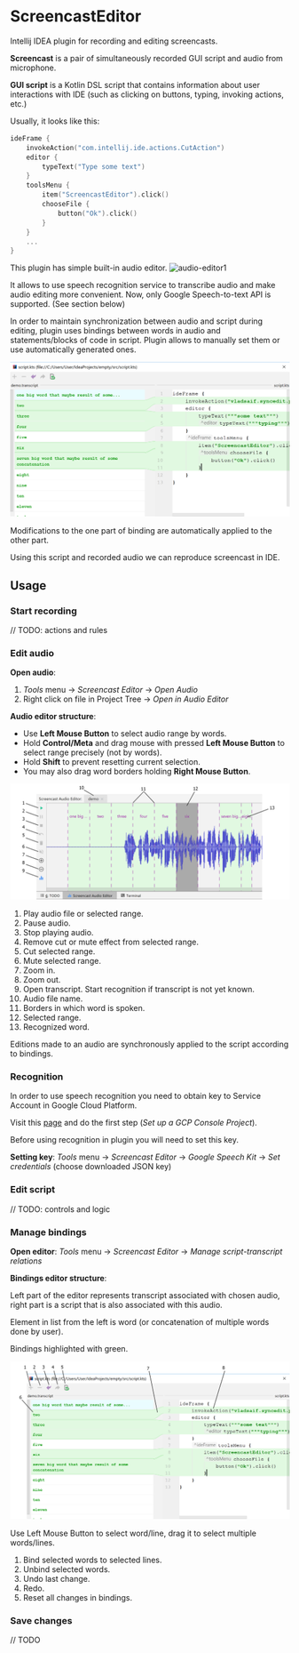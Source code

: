 # ScreencastEditor

Intellij IDEA plugin for recording and editing screencasts.

**Screencast** is a pair of simultaneously recorded GUI script and audio from microphone.

**GUI script** is a Kotlin DSL script that contains information about user interactions with IDE 
(such as clicking on buttons, typing, invoking actions, etc.)

Usually, it looks like this:
```kotlin
ideFrame {
    invokeAction("com.intellij.ide.actions.CutAction")
    editor {
        typeText("Type some text")
    }
    toolsMenu {
        item("ScreencastEditor").click()
        chooseFile {
            button("Ok").click()
        }
    }
    ...
}
```

This plugin has simple built-in audio editor. 
![audio-editor1](https://raw.githubusercontent.com/Recognized/ScreencastEditor/master/demo/audio_editor1.gif)

It allows to use speech recognition service to transcribe audio 
and make audio editing more convenient. Now, only Google Speech-to-text API is supported. (See section below)

In order to maintain synchronization between audio and script during editing, 
plugin uses bindings between words in audio and statements/blocks of code in script.
Plugin allows to manually set them or use automatically generated ones.

![bindings-editor](https://raw.githubusercontent.com/Recognized/ScreencastEditor/master/demo/bindings1.png)

Modifications to the one part of binding are automatically applied to the other part.

Using this script and recorded audio we can reproduce screencast in IDE.

## Usage

### Start recording

// TODO: actions and rules

### Edit audio

**Open audio**: 
1. _Tools_ menu → _Screencast Editor_ → _Open Audio_ 
2. Right click on file in Project Tree → _Open in Audio Editor_

**Audio editor structure**:

- Use **Left Mouse Button** to select audio range by words.
- Hold **Control/Meta** and drag mouse with pressed **Left Mouse Button** 
to select range precisely (not by words). 
- Hold **Shift** to prevent resetting current selection.
- You may also drag word borders holding **Right Mouse Button**.

![audio-editor2](https://raw.githubusercontent.com/Recognized/ScreencastEditor/master/demo/audio_editor2.png)

1. Play audio file or selected range.
2. Pause audio.
3. Stop playing audio.
4. Remove cut or mute effect from selected range.
5. Cut selected range.
6. Mute selected range.
7. Zoom in.
8. Zoom out.
9. Open transcript. Start recognition if transcript is not yet known.
10. Audio file name.
11. Borders in which word is spoken.
12. Selected range.
13. Recognized word.

Editions made to an audio are synchronously applied to the script according to bindings.

### Recognition

In order to use speech recognition you need to obtain key to Service Account in Google Cloud Platform.

Visit this [page](https://cloud.google.com/speech-to-text/docs/quickstart-client-libraries) and do the first step 
(_Set up a GCP Console Project_).

Before using recognition in plugin you will need to set this key.

**Setting key**:
_Tools_ menu → _Screencast Editor_ -> _Google Speech Kit_ -> _Set credentials_ (choose downloaded JSON key)

### Edit script

// TODO: controls and logic

### Manage bindings

**Open editor**:
_Tools_ menu → _Screencast Editor_ → _Manage script-transcript relations_

**Bindings editor structure**:

Left part of the editor represents transcript associated with chosen audio, right part is a script that is also 
associated with this audio.

Element in list from the left is word (or concatenation of multiple words done by user).

Bindings highlighted with green.

![bindings-editor](https://raw.githubusercontent.com/Recognized/ScreencastEditor/master/demo/bindings2.png)

Use Left Mouse Button to select word/line, drag it to select multiple words/lines.

1. Bind selected words to selected lines. 
2. Unbind selected words.
3. Undo last change.
4. Redo.
5. Reset all changes in bindings.

### Save changes

// TODO